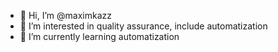 - 👋 Hi, I’m @maximkazz
- 👀 I’m interested in quality assurance, include automatization 
- 🌱 I’m currently learning automatization


<!---
maximkazz/maximkazz is a ✨ special ✨ repository because its `README.md` (this file) appears on your GitHub profile.
You can click the Preview link to take a look at your changes.
--->
